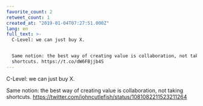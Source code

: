 ```yaml
---
favorite_count: 2
retweet_count: 1
created_at: "2019-01-04T07:27:51.000Z"
lang: en
full_text: >-
  C-Level: we can just buy X.


  Same notion: the best way of creating value is collaboration, not taking
  shortcuts. https://t.co/dW6FBjjb4S
---
```


C-Level: we can just buy X.

Same notion: the best way of creating value is collaboration, not taking
shortcuts. <https://twitter.com/johncutlefish/status/1081082211523211264>
